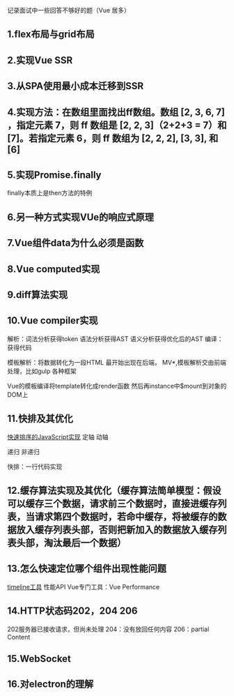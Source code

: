 记录面试中一些回答不够好的题（Vue 居多）
## 1.flex布局与grid布局 ##
## 2.实现Vue SSR ##
## 3.从SPA使用最小成本迁移到SSR ##
## 4.实现方法：在数组里面找出ff数组。数组 [2, 3, 6, 7] ，指定元素 7，则 ff 数组是 [2, 2, 3]（2+2+3 = 7）和 [7]。若指定元素 6，则 ff 数组为 [2, 2, 2], [3, 3], 和 [6] ##
## 5.实现Promise.finally ##
finally本质上是then方法的特例
## 6.另一种方式实现VUe的响应式原理 ##
## 7.Vue组件data为什么必须是函数 ##
## 8.Vue computed实现 ##
## 9.diff算法实现 ##
## 10.Vue compiler实现 ##
解析：词法分析获得token 语法分析获得AST 语义分析获得优化后的AST
编译：获得代码

模板解析：将数据转化为一段HTML
最开始出现在后端，
MV*,模板解析交由前端处理，比如gulp 各种框架

Vue的模板编译将template转化成render函数
然后再instance中$mount到对象的DOM上
## 11.快排及其优化 ##
[快速排序的JavaScript实现](https://www.cnblogs.com/zichi/p/4788953.html)
定轴
动轴

递归
非递归

快排：一行代码实现

## 12.缓存算法实现及其优化（缓存算法简单模型：假设可以缓存三个数据，请求前三个数据时，直接进缓存列表，当请求第四个数据时，若命中缓存，将被缓存的数据放入缓存列表头部，否则把新加入的数据放入缓存列表头部，淘汰最后一个数据） ##
## 13.怎么快速定位哪个组件出现性能问题 ##
[timeline工具](https://juejin.im/post/5a6e78abf265da3e3f4cf085) 性能API
Vue专门工具：Vue Performance
## 14.HTTP状态码202，204 206 ##
202服务器已接收请求，但尚未处理
204：没有放回任何内容
206：partial Content
## 15.WebSocket ##
## 16.对electron的理解 ##


